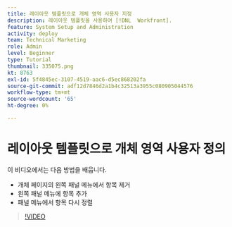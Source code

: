 ```yaml
---
title: 레이아웃 템플릿으로 개체 영역 사용자 지정
description: 레이아웃 템플릿을 사용하여 [!DNL  Workfront].
feature: System Setup and Administration
activity: deploy
team: Technical Marketing
role: Admin
level: Beginner
type: Tutorial
thumbnail: 335075.png
kt: 8763
exl-id: 5f4845ec-3107-4519-aac6-d5ec868202fa
source-git-commit: adf12d7846d2a1b4c32513a3955c080905044576
workflow-type: tm+mt
source-wordcount: '65'
ht-degree: 0%

---
```


# 레이아웃 템플릿으로 개체 영역 사용자 정의

이 비디오에서는 다음 방법을 배웁니다.

* 개체 페이지의 왼쪽 패널 메뉴에서 항목 제거
* 왼쪽 패널 메뉴에 항목 추가
* 패널 메뉴에서 항목 다시 정렬

>[!VIDEO](https://video.tv.adobe.com/v/335075/?quality=12)
